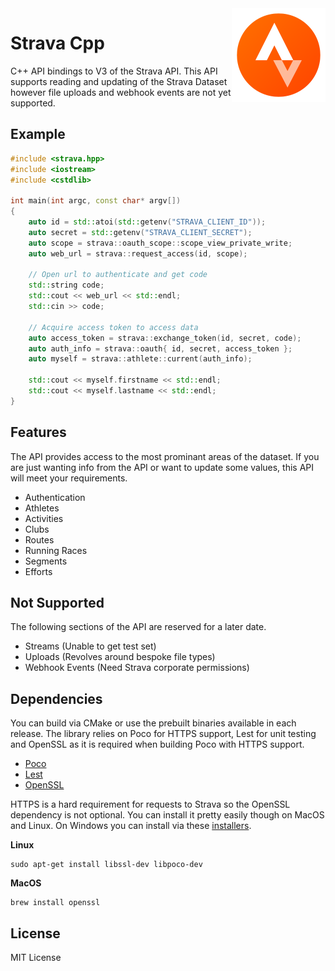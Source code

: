 <img src='icon.png' width='150' height='150' align='right' />

# Strava Cpp

C++ API bindings to V3 of the Strava API. This API supports reading and updating of the Strava Dataset however file uploads and webhook events are not yet supported.

## Example 

```cpp
#include <strava.hpp>
#include <iostream>
#include <cstdlib>

int main(int argc, const char* argv[])
{
    auto id = std::atoi(std::getenv("STRAVA_CLIENT_ID"));
    auto secret = std::getenv("STRAVA_CLIENT_SECRET");
    auto scope = strava::oauth_scope::scope_view_private_write;
    auto web_url = strava::request_access(id, scope);

    // Open url to authenticate and get code
    std::string code;
    std::cout << web_url << std::endl;
    std::cin >> code;

    // Acquire access token to access data
    auto access_token = strava::exchange_token(id, secret, code);
    auto auth_info = strava::oauth{ id, secret, access_token };
    auto myself = strava::athlete::current(auth_info);

    std::cout << myself.firstname << std::endl;
    std::cout << myself.lastname << std::endl;
}
```

## Features

The API provides access to the most prominant areas of the dataset. If you are just wanting info from the API or want to update some values, this API will meet your requirements.

* Authentication
* Athletes
* Activities
* Clubs
* Routes
* Running Races
* Segments
* Efforts

## Not Supported

The following sections of the API are reserved for a later date.

* Streams (Unable to get test set)
* Uploads (Revolves around bespoke file types)
* Webhook Events (Need Strava corporate permissions)

## Dependencies

You can build via CMake or use the prebuilt binaries available in each release. The library relies on Poco for HTTPS support, Lest for unit testing and OpenSSL as it is required when building Poco with HTTPS support.

* [Poco](https://github.com/pocoproject/poco)
* [Lest](https://github.com/martinmoene/lest)
* [OpenSSL](https://www.openssl.org/)

HTTPS is a hard requirement for requests to Strava so the OpenSSL dependency is not optional. You can install it pretty easily though on MacOS and Linux. On Windows you can install via these [installers](http://slproweb.com/products/Win32OpenSSL.html).

**Linux**
```
sudo apt-get install libssl-dev libpoco-dev
```

**MacOS**
```
brew install openssl
```

## License

MIT License
